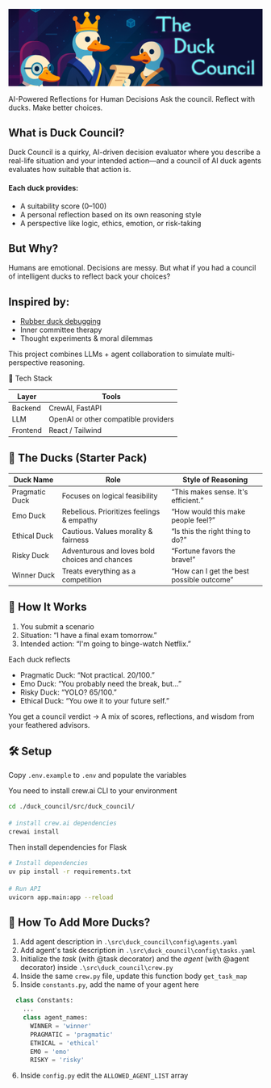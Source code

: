 ![alt text](docs/assets/banner.png)

AI-Powered Reflections for Human Decisions
Ask the council. Reflect with ducks. Make better choices.

## What is Duck Council?

Duck Council is a quirky, AI-driven decision evaluator where you describe a real-life situation and your intended action—and a council of AI duck agents evaluates how suitable that action is.

#### Each duck provides:

- A suitability score (0–100)
- A personal reflection based on its own reasoning style
- A perspective like logic, ethics, emotion, or risk-taking

## But Why?

Humans are emotional. Decisions are messy.
But what if you had a council of intelligent ducks to reflect back your choices?

## Inspired by:

- [Rubber duck debugging](https://rubberduckdebugging.com)
- Inner committee therapy
- Thought experiments & moral dilemmas

This project combines LLMs + agent collaboration to simulate multi-perspective reasoning.

🔧 Tech Stack

| Layer | Tools |
|-----|-----|
|Backend|CrewAI, FastAPI|
|LLM|OpenAI or other compatible providers|
|Frontend |React / Tailwind |

## 🦆 The Ducks (Starter Pack)

|Duck Name|	Role|	Style of Reasoning|
|-----|-----|----|
|Pragmatic Duck|	Focuses on logical feasibility|	“This makes sense. It's efficient.”|
|Emo Duck|	Rebelious. Prioritizes feelings & empathy|	“How would this make people feel?”|
|Ethical Duck|	Cautious. Values morality & fairness|	“Is this the right thing to do?”|
|Risky Duck|	Adventurous and loves bold choices and chances|	“Fortune favors the brave!”|
|Winner Duck|	Treats everything as a competition|	“How can I get the best possible outcome”|

## 🚀 How It Works

1. You submit a scenario
2. Situation: “I have a final exam tomorrow.”
3. Intended action: “I'm going to binge-watch Netflix.”

Each duck reflects

- Pragmatic Duck: “Not practical. 20/100.”
- Emo Duck: “You probably need the break, but...”
- Risky Duck: “YOLO? 65/100.”
- Ethical Duck: “You owe it to your future self.”

You get a council verdict
→ A mix of scores, reflections, and wisdom from your feathered advisors.

## 🛠️ Setup

Copy `.env.example` to `.env` and populate the variables

You need to install crew.ai CLI to your environment

```bash
cd ./duck_council/src/duck_council/

# install crew.ai dependencies
crewai install
```

Then install dependencies for Flask

```bash
# Install dependencies
uv pip install -r requirements.txt

# Run API
uvicorn app.main:app --reload
```

## 🧪 How To Add More Ducks?

1. Add agent description in `.\src\duck_council\config\agents.yaml`
2. Add agent's task description in `.\src\duck_council\config\tasks.yaml`
3. Initialize the *task* (with @task decorator) and the *agent*  (with @agent decorator) inside `.\src\duck_council\crew.py`
4. Inside the same `crew.py` file, update this function body `get_task_map`
5. Inside `constants.py`, add the name of your agent here
  ```py
    class Constants:
      ...
      class agent_names:
        WINNER = 'winner'
        PRAGMATIC = 'pragmatic'
        ETHICAL = 'ethical'
        EMO = 'emo'
        RISKY = 'risky'
  ```
6. Inside `config.py` edit the `ALLOWED_AGENT_LIST` array
